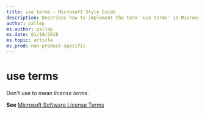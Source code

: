 ```yaml
---
title: use terms - Microsoft Style Guide
description: Describes how to implement the term 'use terms' in Microsoft content and provides the Microsoft Software License Terms topic.
author: pallep
ms.author: pallep
ms.date: 01/19/2018
ms.topic: article
ms.prod: non-product-specific
---
```


# use terms

Don't use to mean *license terms.*

**See** [Microsoft Software License Terms](~/a-z-word-list-term-collections/m/software-license-terms.md)

